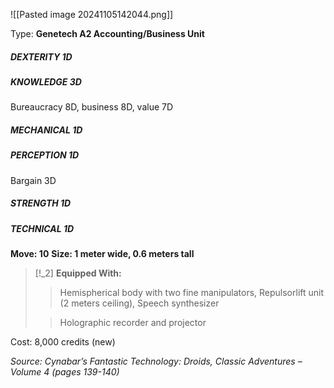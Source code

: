 ![[Pasted image 20241105142044.png]]

Type: **Genetech A2 Accounting/Business Unit**
##### DEXTERITY 1D
##### KNOWLEDGE 3D
Bureaucracy 8D, business 8D, value 7D
##### MECHANICAL 1D
##### PERCEPTION 1D
Bargain 3D
##### STRENGTH 1D
##### TECHNICAL 1D
**Move: 10**
**Size: 1 meter wide, 0.6 meters tall**

> [!_2] 
> **Equipped With:**
> > Hemispherical body with two fine manipulators, Repulsorlift unit (2 meters ceiling), Speech synthesizer
> 
> > Holographic recorder and projector
> 

Cost: 8,000 credits (new)

*Source: Cynabar’s Fantastic Technology: Droids, Classic Adventures – Volume 4 (pages 139-140)*